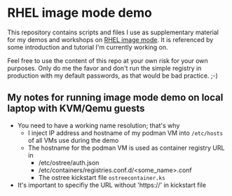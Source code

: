 # RHEL image mode demo

This repository contains scripts and files I use as supplementary material for my demos and workshops on [RHEL image mode](https://developers.redhat.com/products/rhel-image-mode/overview). It is referenced by some introduction and tutorial I'm currently working on.

Feel free to use the content of this repo at your own risk for your own purposes. Only do me the favor and don't run the simple registry in production with my default passwords, as that would be bad practice. ;-)


## My notes for running image mode demo on local laptop with KVM/Qemu guests

  * You need to have a working name resolution; that's why
    * I inject IP address and hostname of my podman VM into `/etc/hosts` of all VMs use during the demo
    * The hostname for the podman VM is used as container registry URL in
      * /etc/ostree/auth.json
      * /etc/containers/registries.conf.d/<some_name>.conf
      * The ostree kickstart file `ostreecontainer.ks`
  * It's important to specifiy the URL without 'https://' in kickstart file
